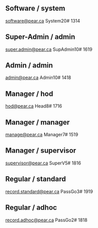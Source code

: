
Software / system
---------------------------
software@pear.ca
System20#
1314


Super-Admin / admin
---------------------------
super.admin@pear.ca
SupAdmin10#
1619


Admin / admin
---------------------------
admin@pear.ca
Admin10#
1418


Manager / hod
---------------------------
hod@pear.ca
Head8#
1716


Manager / manager
---------------------------
manage@pear.ca
Manager7#
1519

Manager / supervisor
---------------------------
supervisor@pear.ca
SuperV5#
1816

Regular / standard
---------------------------
record.standard@pear.ca
PassGo3#
1919


Regular / adhoc
---------------------------
record.adhoc@pear.ca
PassGo2#
1818

